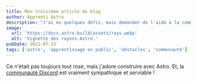 ```yaml
---
title: Mon troisième article de blog
author: Apprenti Astro
description: "J'ai eu quelques défis, mais demander de l'aide à la communauté m'a vraiment aidé !"
image:
  url: 'https://docs.astro.build/assets/rays.webp'
  alt: 'Vignette des rayons Astro.'
pubDate: 2022-07-15
tags: ['astro', 'apprentissage en public', 'obstacles', 'communauté']
---
```


Ce n'était pas toujours tout rose, mais j'adore construire avec Astro. Et, la [communauté Discord](https://astro.build/chat) est vraiment sympathique et serviable !
